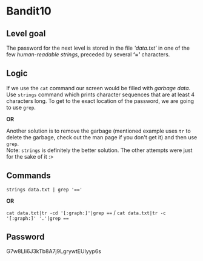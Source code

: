 # Bandit10

## Level goal
The password for the next level is stored in the file *'data.txt'* in one of the few *human-readable strings*, preceded by several **‘=’** characters.

## Logic
If we use the ```cat``` command our screen would be filled with *garbage data*.
Use ```strings``` command which prints character sequences that are at least 4 characters long.
To get to the exact location of the password, we are going to use ```grep```.

**OR**

Another solution is to remove the garbage (mentioned example uses ```tr``` to delete the garbage, check out the man page if you don't get it) and then use ```grep```.  
Note: ```strings``` is definitely the better solution. The other attempts were just for the sake of it :>  

## Commands
```strings data.txt | grep '=='```

**OR**

```cat data.txt|tr -cd '[:graph:]'|grep ==``` / ```cat data.txt|tr -c '[:graph:]' '.'|grep ==```

## Password
G7w8LIi6J3kTb8A7j9LgrywtEUlyyp6s
